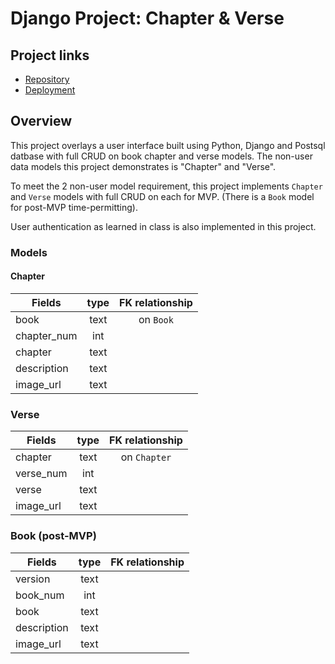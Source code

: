 # Django Project: Chapter & Verse

## Project links
* [Repository](https://github.com/myraileen/GA-SEI-Script)
* [Deployment](https://chapverse.herokuapp.com/books/)

## Overview
This project overlays a user interface built using Python, Django and Postsql datbase with full CRUD on book chapter and verse models. The non-user data models this project demonstrates is "Chapter" and "Verse". 

To meet the 2 non-user model requirement, this project implements `Chapter` and `Verse` models with full CRUD on each for MVP. (There is a `Book` model for post-MVP time-permitting).

User authentication as learned in class is also implemented in this project.

### Models
#### Chapter
| Fields | type | FK relationship |
| --- | :---: | :---: |
| book   | text | on `Book` |
| chapter_num | int |   |
| chapter | text |  |
| description | text |    |
| image_url | text|    |

### Verse
| Fields | type | FK relationship |
| --- | :---: | :---: |
| chapter   | text | on `Chapter` |
| verse_num | int |   |
| verse | text |  |
| image_url | text|    |

### Book (post-MVP)
| Fields | type | FK relationship |
| --- | :---: | :---: |
| version   | text |  |
| book_num | int |   |
| book | text |  |
| description | text |    |
| image_url | text|    |
